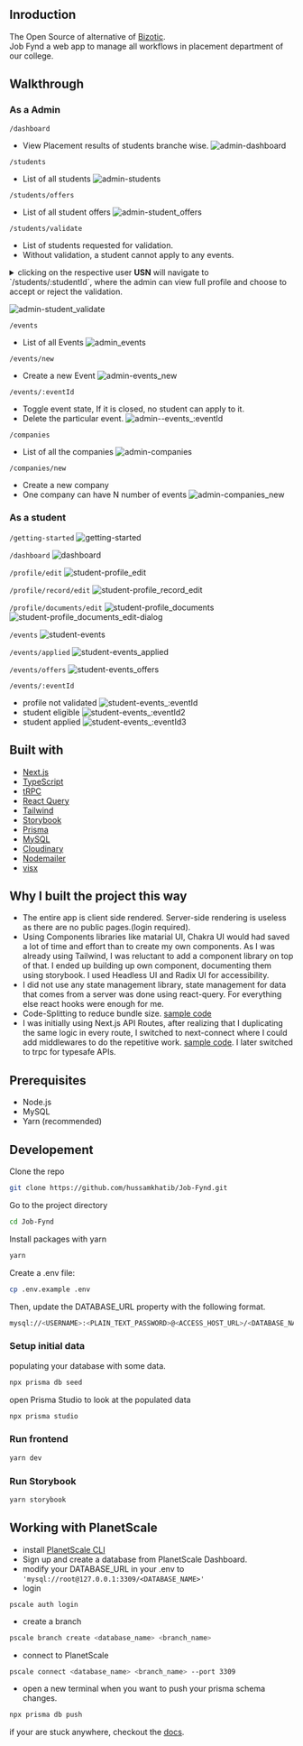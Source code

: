 ## Inroduction

The Open Source of alternative of [Bizotic](https://bizoticlearn.com/).  
Job Fynd a web app to manage all workflows in placement department of our college.

## Walkthrough

### As a Admin  
`/dashboard`
- View Placement results of students branche wise.
![admin-dashboard](https://user-images.githubusercontent.com/52914487/185682953-65821291-b4fd-4150-9f26-0524321963a8.png)


`/students`
- List of all students
![admin-students](https://user-images.githubusercontent.com/52914487/185683096-084a3442-cef5-4719-bed1-00d097c12d2a.png)

`/students/offers`
- List of all student offers
![admin-student_offers](https://user-images.githubusercontent.com/52914487/185683204-ec5367ba-5224-40a1-ad7f-ea24c2871ce9.png)

`/students/validate`
- List of students requested for validation.
- Without validation, a student cannot apply to any events.
<details>
  <summary>clicking on the respective user <strong>USN</strong> will navigate to `/students/:studentId`, where the admin can view full profile and choose to accept or reject the validation.</summary>
<img src="https://user-images.githubusercontent.com/52914487/185683350-d7c8c924-f61e-4ad9-b4bf-280411e3bf50.png" alt="dmin-student_validate"/>
</details>

![admin-student_validate](https://user-images.githubusercontent.com/52914487/185683288-c9fe1ec6-8780-4db4-83a1-569a3a4241e1.png)


`/events`
- List of all Events
![admin_events](https://user-images.githubusercontent.com/52914487/185683491-8c4372d9-53f3-48e4-822a-0a2c5034762f.png)

`/events/new`
- Create a new Event
![admin-events_new](https://user-images.githubusercontent.com/52914487/185683580-7f112cdb-3a37-42a4-af2c-2ded41a9c888.png)

`/events/:eventId`
- Toggle event state, If it is closed, no student can apply to it.
- Delete the particular event. 
![admin--events_:eventId](https://user-images.githubusercontent.com/52914487/185683498-9f2a6be5-107a-4918-a01b-7f8182c8e302.png)

`/companies`
- List of all the companies
![admin-companies](https://user-images.githubusercontent.com/52914487/185683812-27fa2f12-c56b-4699-8578-f62391452af4.png)

`/companies/new`
- Create a new company
- One company can have N number of events
![admin-companies_new](https://user-images.githubusercontent.com/52914487/185683815-197073f8-7b41-463c-9844-9c8866827cc4.png)



### As a student

`/getting-started`
![getting-started](https://user-images.githubusercontent.com/52914487/185683985-6f0d8573-13e0-42ae-bd4d-78502caa85f4.png)

`/dashboard`
![dashboard](https://user-images.githubusercontent.com/52914487/185683950-b60151aa-1e2c-4a89-b60d-c344868d9ae4.png)

`/profile/edit`
![student-profile_edit](https://user-images.githubusercontent.com/52914487/185684141-11aaa150-eab9-4404-8758-cf27235e5214.png)

`/profile/record/edit`
![student-profile_record_edit](https://user-images.githubusercontent.com/52914487/185684150-ebd0a196-14d5-4dc5-a9c6-84e1a377601f.png)

`/profile/documents/edit`
![student-profile_documents](https://user-images.githubusercontent.com/52914487/185684021-32c8ee6e-7143-4454-8e37-e8a38d02db8e.png)
![student-profile_documents_edit-dialog](https://user-images.githubusercontent.com/52914487/185684130-173b1d43-f8c4-497f-b38d-ea1aec27dacc.png)


`/events`
![student-events](https://user-images.githubusercontent.com/52914487/185684478-68140b41-aa02-40e5-9fc3-fc0b159e3585.png)

`/events/applied`
![student-events_applied](https://user-images.githubusercontent.com/52914487/185684525-69b763a0-1c04-478e-bc9f-5474ab2268a5.png)

`/events/offers`
![student-events_offers](https://user-images.githubusercontent.com/52914487/185684639-d0a0dfbb-fdc3-40bd-8888-3dcf8e52c8e7.png)

`/events/:eventId`
- profile not validated
![student-events_:eventId](https://user-images.githubusercontent.com/52914487/185684752-d226a5cf-1f58-40cb-a76c-9363603a7efe.png)
- student eligible
![student-events_:eventId2](https://user-images.githubusercontent.com/52914487/185684806-0c620d0f-75fb-45e3-a00b-5604f5a31ebf.png)
- student applied
![student-events_:eventId3](https://user-images.githubusercontent.com/52914487/185684867-7aaeac1f-00b4-4b96-81b6-2f4f6fa23562.png)


## Built with

- [Next.js](https://nextjs.org/)
- [TypeScript](https://www.typescriptlang.org/)
- [tRPC](https://trpc.io/)
- [React Query](https://react-query-v3.tanstack.com/)
- [Tailwind](https://tailwindcss.com/)
- [Storybook](https://storybook.js.org/)
- [Prisma](https://www.prisma.io/)
- [MySQL](https://www.mysql.com/)
- [Cloudinary](https://cloudinary.com/)
- [Nodemailer](https://nodemailer.com/about/)
- [visx](https://airbnb.io/visx/)


## Why I built the project this way

- The entire app is client side rendered. Server-side rendering is useless as there are no public pages.(login required).
- Using Components libraries like matarial UI, Chakra UI would had saved a lot of time and effort than to create my own components. As I was already using Tailwind, I was reluctant to add a component library on top of that. I ended up building up own component, documenting them using storybook. I used Headless UI and Radix UI for accessibility.
- I did not use any state management library, state management for data that comes from a server was done using react-query. For everything else react hooks were enough for me.
- Code-Splitting to reduce bundle size. [sample code](https://github.com/hussamkhatib/Job-Fynd/blob/de1552d307295ae57d6d2664e8a4555709860a65/src/pages/dashboard.tsx)
- I was initially using Next.js API Routes, after realizing that I duplicating the same logic in every route, I switched to next-connect where I could add middlewares to do the repetitive work. [sample code](https://github.com/hussamkhatib/Job-Fynd/blob/b9aaea7fa66f7e71fb50e039d82dab00e9f0123e/util/server.ts). I later switched to trpc for typesafe APIs.


## Prerequisites

- Node.js
- MySQL
- Yarn (recommended)

## Developement

Clone the repo

```bash
git clone https://github.com/hussamkhatib/Job-Fynd.git
```

Go to the project directory

```bash
cd Job-Fynd
```

Install packages with yarn

```bash
yarn
```

Create a .env file:

```bash
cp .env.example .env
```

Then, update the DATABASE_URL property with the following format.

```bash
mysql://<USERNAME>:<PLAIN_TEXT_PASSWORD>@<ACCESS_HOST_URL>/<DATABASE_NAME>?sslaccept=strict
```

### Setup initial data

populating your database with some data.

```bash
npx prisma db seed
```

open Prisma Studio to look at the populated data

```bash
npx prisma studio
```

### Run frontend

```bash
yarn dev
```

### Run Storybook

```bash
yarn storybook
```

## Working with PlanetScale

- install [PlanetScale CLI](https://github.com/planetscale/cli#installation)
- Sign up and create a database from PlanetScale Dashboard.
- modify your DATABASE_URL in your .env to `'mysql://root@127.0.0.1:3309/<DATABASE_NAME>'`
- login

```
pscale auth login
```

- create a branch

```bash
pscale branch create <database_name> <branch_name>
```

- connect to PlanetScale

```bash
pscale connect <database_name> <branch_name> --port 3309
```

- open a new terminal when you want to push your prisma schema changes.

```bash
npx prisma db push
```

if your are stuck anywhere, checkout the [docs](https://docs.planetscale.com/tutorials/prisma-quickstart#connect-to-planetscale).
